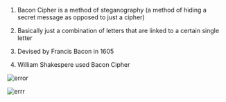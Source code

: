 1. Bacon Cipher is a method of steganography (a method of hiding a secret message as opposed to just a cipher)

1. Basically just a combination of letters that are linked to a certain single letter

1. Devised by Francis Bacon in 1605

1. William Shakespere used Bacon Cipher

![error](https://encrypted-tbn0.gstatic.com/images?q=tbn:ANd9GcRBgexdvzzKgvvGH6DcjM0hehnSKByl7xiwI6t25RjtGuamww9Ow8XIOcW-Qcbxq3FQ-Hc:https://www.wondersandmarvels.com/wp-content/uploads/2012/12/Bacon-1.png&usqp=CAU)

![errr](https://encrypted-tbn0.gstatic.com/images?q=tbn:ANd9GcQgO5NJcydb7uCbpZnMxAumz58f1fuCDHfYy0oJjji5FfotrBM4Y15r_GVnt_TYf8IrcfM:https://i.ytimg.com/vi/T6lg0qC27I4/maxresdefault.jpg&usqp=CAU)
